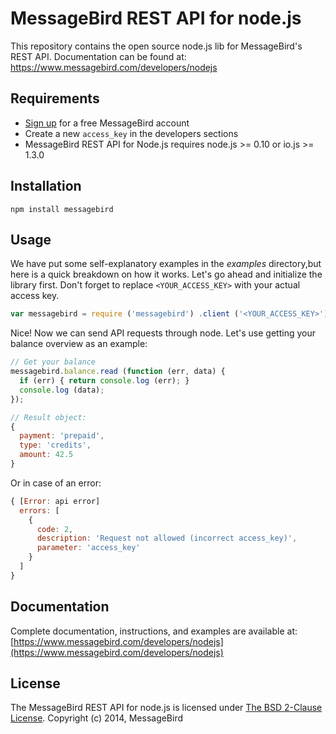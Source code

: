MessageBird REST API for node.js
================================

This repository contains the open source node.js lib for MessageBird's REST API.
Documentation can be found at: https://www.messagebird.com/developers/nodejs


Requirements
------------

- [Sign up](https://www.messagebird.com/en/signup) for a free MessageBird account
- Create a new `access_key` in the developers sections
- MessageBird REST API for Node.js requires node.js >= 0.10 or io.js >= 1.3.0


Installation
------------

`npm install messagebird`


Usage
-----

We have put some self-explanatory examples in the *examples* directory,but here is a quick breakdown on how it works.
Let's go ahead and initialize the library first. Don't forget to replace `<YOUR_ACCESS_KEY>` with your actual access key.

```javascript
var messagebird = require ('messagebird') .client ('<YOUR_ACCESS_KEY>');
```

Nice! Now we can send API requests through node. Let's use getting your balance overview as an example:

```javascript
// Get your balance
messagebird.balance.read (function (err, data) {
  if (err) { return console.log (err); }
  console.log (data);
});

// Result object:
{
  payment: 'prepaid',
  type: 'credits',
  amount: 42.5
}
```

Or in case of an error:

```javascript
{ [Error: api error]
  errors: [
    {
      code: 2,
      description: 'Request not allowed (incorrect access_key)',
      parameter: 'access_key'
    }
  ]
}
```


Documentation
-------------

Complete documentation, instructions, and examples are available at:
[https://www.messagebird.com/developers/nodejs](https://www.messagebird.com/developers/nodejs)


License
-------
The MessageBird REST API for node.js is licensed under [The BSD 2-Clause License](http://opensource.org/licenses/BSD-2-Clause). Copyright (c) 2014, MessageBird
